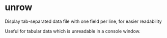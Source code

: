 # unrow
Display tab-separated data file with one field per line, for easier readability

Useful for tabular data which is unreadable in a console window. 
